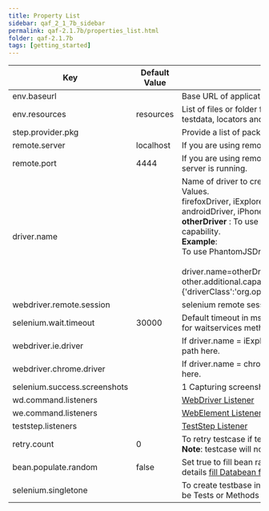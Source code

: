 ```yaml
---
title: Property List
sidebar: qaf_2_1_7b_sidebar
permalink: qaf-2.1.7b/properties_list.html
folder: qaf-2.1.7b
tags: [getting_started]
---
```


| Key | Default Value | Description | 
|-------|--------|---------|
| env.baseurl |	| Base URL of application under test
| env.resources | resources |	List of files or folder from that you want to load resources like testdata, locators and properties.
| step.provider.pkg | |	Provide a list of packages to load teststep.
| remote.server | localhost |	If you are using remote driver, specify server.
| remote.port |	4444 | If you are using remote driver, specify port on which selenium server is running.
| driver.name	| | Name of driver to create instance of that driver. Available Possible Values.<br> firefoxDriver, iExplorerDriver, chromeDriver, operaDriver, androidDriver, iPhoneDriver, appiumDriver, <br/><b>otherDriver</b> : To use custom driver, provide driver class as capability. <br/> **Example**:<br/>To use PhantomJSDriver<br/><br/> driver.name=otherDriver <br/> other.additional.capabilities={'driverClass':'org.openqa.selenium.phantomjs.PhantomJSDriver'}
| webdriver.remote.session | | selenium remote session id for debugging purpose.
| selenium.wait.timeout	| 30000	| Default timeout in ms for all the element related commands and for waitservices methods.
| webdriver.ie.driver	| |	If driver.name = iExplorerDriver then sepcify IEDriverServer file path here.
| webdriver.chrome.driver | |	If driver.name = chromeDriver then sepcify chromedriver file path here.
| selenium.success.screenshots | | 1	Capturing screenshot if checkpoint is success.
| wd.command.listeners | | [WebDriver Listener](/qaf/qaf_listeners.html)
| we.command.listeners	 | | [WebElement Listener](/qaf/qaf_listeners.html)
| teststep.listeners | | [TestStep Listener](/qaf/qaf_listeners.html)
| retry.count	| 0	| To retry testcase if testcase failed cause of any exception.<br> **Note**: testcase will not retry if there is any checkpoint failure.
| bean.populate.random | 	false	| Set true to fill bean randomly from available data sets, more details [fill Databean from multiple dataset.](databeans.html)
| selenium.singletone | |	To create testbase instance singleton scope.Possible value can be Tests or Methods or Groups.

